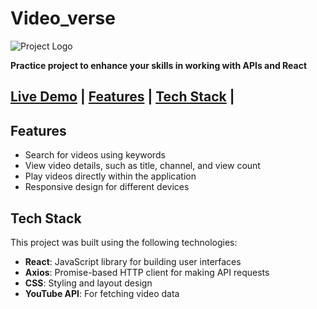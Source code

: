 # Video_verse

![Project Logo](https://i.ibb.co/s9Qys2j/logo.png)

**Practice project to enhance your skills in working with APIs and React**

[Live Demo](https://youtube-clone-devnoob1.vercel.app/) | [Features](#features) | [Tech Stack](#tech-stack)  |
---

## Features

- Search for videos using keywords
- View video details, such as title, channel, and view count
- Play videos directly within the application
- Responsive design for different devices

## Tech Stack
This project was built using the following technologies:

- **React**: JavaScript library for building user interfaces
- **Axios**: Promise-based HTTP client for making API requests
- **CSS**: Styling and layout design
- **YouTube API**: For fetching video data


